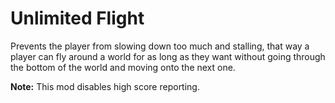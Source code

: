 # Unlimited Flight

Prevents the player from slowing down too much and stalling, that way a player can fly around a world for as long as they want without going through the bottom of the world and moving onto the next one.

**Note:** This mod disables high score reporting.
